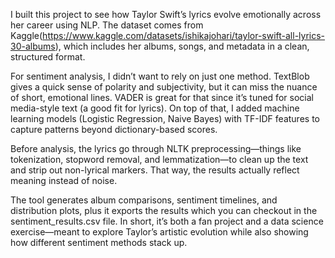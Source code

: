 I built this project to see how Taylor Swift’s lyrics evolve emotionally across her career using NLP. The dataset comes from Kaggle(https://www.kaggle.com/datasets/ishikajohari/taylor-swift-all-lyrics-30-albums), which includes her albums, songs, and metadata in a clean, structured format.

For sentiment analysis, I didn’t want to rely on just one method. TextBlob gives a quick sense of polarity and subjectivity, but it can miss the nuance of short, emotional lines. VADER is great for that since it’s tuned for social media-style text (a good fit for lyrics). On top of that, I added machine learning models (Logistic Regression, Naive Bayes) with TF-IDF features to capture patterns beyond dictionary-based scores.

Before analysis, the lyrics go through NLTK preprocessing—things like tokenization, stopword removal, and lemmatization—to clean up the text and strip out non-lyrical markers. That way, the results actually reflect meaning instead of noise.

The tool generates album comparisons, sentiment timelines, and distribution plots, plus it exports the results which you can checkout in the sentiment_results.csv file. In short, it’s both a fan project and a data science exercise—meant to explore Taylor’s artistic evolution while also showing how different sentiment methods stack up.
